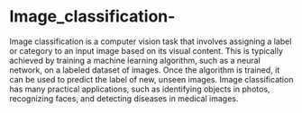 # Image_classification-

Image classification is a computer vision task that involves assigning a label or category to an input image based on its visual content. This is typically achieved by training a machine learning algorithm, such as a neural network, on a labeled dataset of images. Once the algorithm is trained, it can be used to predict the label of new, unseen images. Image classification has many practical applications, such as identifying objects in photos, recognizing faces, and detecting diseases in medical images.
